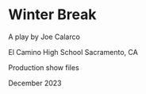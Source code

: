 # Winter Break
A play by Joe Calarco

El Camino High School
Sacramento, CA

Production show files

December 2023
